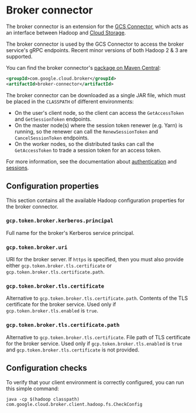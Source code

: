 # Broker connector

The broker connector is an extension for the [GCS Connector](https://github.com/GoogleCloudPlatform/bigdata-interop/tree/master/gcs),
which acts as an interface between Hadoop and [Cloud Storage](https://cloud.google.com/storage/).

The broker connector is used by the GCS Connector to access the broker service's gRPC endpoints. Recent minor versions
of both Hadoop 2 & 3 are supported.

You can find the broker connector's [package on Maven Central](https://search.maven.org/search?q=g:com.google.cloud.broker%20AND%20a:broker-connector):

```xml
<groupId>com.google.cloud.broker</groupId>
<artifactId>broker-connector</artifactId>
```

The broker connector can be downloaded as a single JAR file, which must be placed in the `CLASSPATH` of different
environments:

-   On the user's client node, so the client can access the `GetAccessToken` and `GetSessionToken` endpoints.
-   On the master node(s) where the session token renewer (e.g. Yarn) is running, so the renewer can
    call the `RenewSessionToken` and `CancelSessionToken` endpoints.
-   On the worker nodes, so the distributed tasks can call the `GetAccessToken` to trade a session token for
    an access token.

For more information, see the documentation about [authentication](authentication.md) and [sessions](sessions.md).

## Configuration properties

This section contains all the available Hadoop configuration properties for the broker connector.

### `gcp.token.broker.kerberos.principal`

Full name for the broker's Kerberos service principal.

### `gcp.token.broker.uri`

URI for the broker server. If `https` is specified, then you must also provide either `gcp.token.broker.tls.certificate`
or `gcp.token.broker.tls.certificate.path`.

### `gcp.token.broker.tls.certificate`

Alternative to `gcp.token.broker.tls.certificate.path`. Contents of the TLS certificate for the broker service.
Used only if `gcp.token.broker.tls.enabled` is `true`.

### `gcp.token.broker.tls.certificate.path`

Alternative to `gcp.token.broker.tls.certificate`. File path of TLS certificate for the broker service.
Used only if `gcp.token.broker.tls.enabled` is `true` and `gcp.token.broker.tls.certificate`  is not provided.

## Configuration checks

To verify that your client environment is correctly configured, you can run this simple command:

```shell
java -cp $(hadoop classpath) com.google.cloud.broker.client.hadoop.fs.CheckConfig
```
